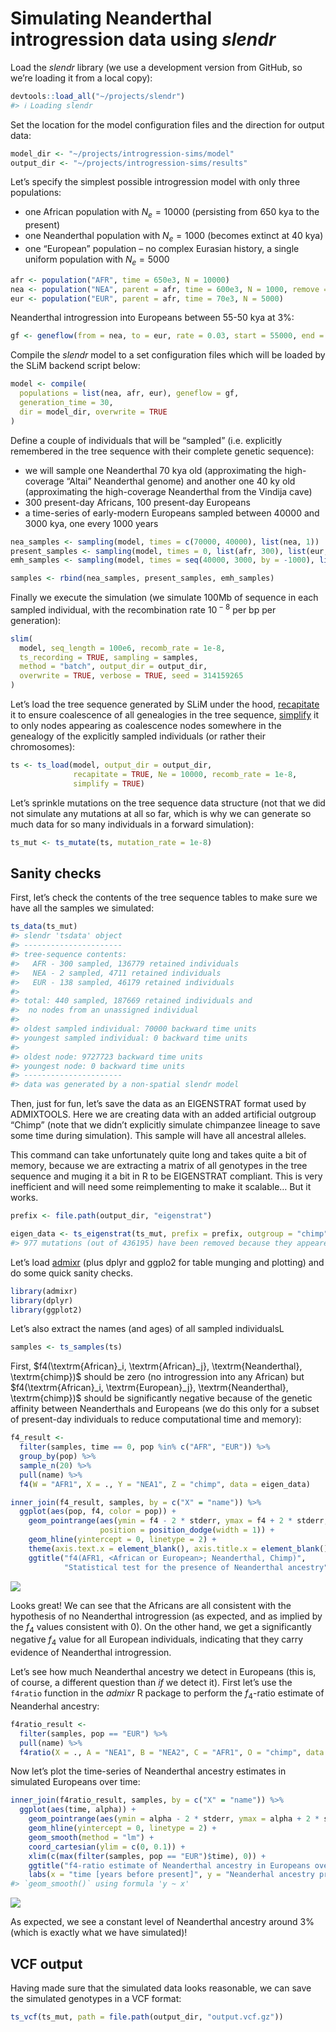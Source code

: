 
# Simulating Neanderthal introgression data using *slendr*

Load the *slendr* library (we use a development version from GitHub, so
we’re loading it from a local copy):

``` r
devtools::load_all("~/projects/slendr")
#> ℹ Loading slendr
```

Set the location for the model configuration files and the direction for
output data:

``` r
model_dir <- "~/projects/introgression-sims/model"
output_dir <- "~/projects/introgression-sims/results"
```

Let’s specify the simplest possible introgression model with only three
populations:

-   one African population with *N*<sub>*e*</sub> = 10000 (persisting
    from 650 kya to the present)
-   one Neanderthal population with *N*<sub>*e*</sub> = 1000 (becomes
    extinct at 40 kya)
-   one “European” population – no complex Eurasian history, a single
    uniform population with *N*<sub>*e*</sub> = 5000

``` r
afr <- population("AFR", time = 650e3, N = 10000)
nea <- population("NEA", parent = afr, time = 600e3, N = 1000, remove = 40e3)
eur <- population("EUR", parent = afr, time = 70e3, N = 5000)
```

Neanderthal introgression into Europeans between 55-50 kya at 3%:

``` r
gf <- geneflow(from = nea, to = eur, rate = 0.03, start = 55000, end = 50000)
```

Compile the *slendr* model to a set configuration files which will be
loaded by the SLiM backend script below:

``` r
model <- compile(
  populations = list(nea, afr, eur), geneflow = gf,
  generation_time = 30,
  dir = model_dir, overwrite = TRUE
)
```

Define a couple of individuals that will be “sampled” (i.e. explicitly
remembered in the tree sequence with their complete genetic sequence):

-   we will sample one Neanderthal 70 kya old (approximating the
    high-coverage “Altai” Neanderthal genome) and another one 40 ky old
    (approximating the high-coverage Neanderthal from the Vindija cave)
-   300 present-day Africans, 100 present-day Europeans
-   a time-series of early-modern Europeans sampled between 40000 and
    3000 kya, one every 1000 years

``` r
nea_samples <- sampling(model, times = c(70000, 40000), list(nea, 1))
present_samples <- sampling(model, times = 0, list(afr, 300), list(eur, 100))
emh_samples <- sampling(model, times = seq(40000, 3000, by = -1000), list(eur, 1))

samples <- rbind(nea_samples, present_samples, emh_samples)
```

Finally we execute the simulation (we simulate 100Mb of sequence in each
sampled individual, with the recombination rate 10<sup> − 8</sup> per bp
per generation):

``` r
slim(
  model, seq_length = 100e6, recomb_rate = 1e-8,
  ts_recording = TRUE, sampling = samples,
  method = "batch", output_dir = output_dir,
  overwrite = TRUE, verbose = TRUE, seed = 314159265
)
```

Let’s load the tree sequence generated by SLiM under the hood,
[recapitate](https://pyslim.readthedocs.io/en/latest/tutorial.html#recapitation)
it to ensure coalescence of all genealogies in the tree sequence,
[simplify](https://pyslim.readthedocs.io/en/latest/tutorial.html#simplification)
it to only nodes appearing as coalescence nodes somewhere in the
genealogy of the explicitly sampled individuals (or rather their
chromosomes):

``` r
ts <- ts_load(model, output_dir = output_dir,
              recapitate = TRUE, Ne = 10000, recomb_rate = 1e-8,
              simplify = TRUE)
```

Let’s sprinkle mutations on the tree sequence data structure (not that
we did not simulate any mutations at all so far, which is why we can
generate so much data for so many individuals in a forward simulation):

``` r
ts_mut <- ts_mutate(ts, mutation_rate = 1e-8)
```

## Sanity checks

First, let’s check the contents of the tree sequence tables to make sure
we have all the samples we simulated:

``` r
ts_data(ts_mut)
#> slendr 'tsdata' object 
#> ---------------------- 
#> tree-sequence contents:
#>   AFR - 300 sampled, 136779 retained individuals
#>   NEA - 2 sampled, 4711 retained individuals
#>   EUR - 138 sampled, 46179 retained individuals
#> 
#> total: 440 sampled, 187669 retained individuals and
#>  no nodes from an unassigned individual 
#> 
#> oldest sampled individual: 70000 backward time units
#> youngest sampled individual: 0 backward time units
#> 
#> oldest node: 9727723 backward time units
#> youngest node: 0 backward time units
#> ---------------------- 
#> data was generated by a non-spatial slendr model
```

Then, just for fun, let’s save the data as an EIGENSTRAT format used by
ADMIXTOOLS. Here we are creating data with an added artificial outgroup
“Chimp” (note that we didn’t explicitly simulate chimpanzee lineage to
save some time during simulation). This sample will have all ancestral
alleles.

This command can take unfortunately quite long and takes quite a bit of
memory, because we are extracting a matrix of all genotypes in the tree
sequence and muging it a bit in R to be EIGENSTRAT compliant. This is
very inefficient and will need some reimplementing to make it scalable…
But it works.

``` r
prefix <- file.path(output_dir, "eigenstrat")

eigen_data <- ts_eigenstrat(ts_mut, prefix = prefix, outgroup = "chimp")
#> 977 mutations (out of 436195) have been removed because they appeared on a position already occupied by another mutation. This is a consequence of mutations positions in tskit being in floating-point values but normal genomic locations being integer values.
```

Let’s load [admixr](https://bodkan.net/admixr) (plus dplyr and ggplo2
for table munging and plotting) and do some quick sanity checks.

``` r
library(admixr)
library(dplyr)
library(ggplot2)
```

Let’s also extract the names (and ages) of all sampled individualsL

``` r
samples <- ts_samples(ts)
```

First,
$f4(\\textrm{African}\_i, \\textrm{African}\_j}, \\textrm{Neanderthal}, \\textrm{chimp})$
should be zero (no introgression into any African) but
$f4(\\textrm{African}\_i, \\textrm{European}\_j}, \\textrm{Neanderthal}, \\textrm{chimp})$
should be significantly negative because of the genetic affinity between
Neanderthals and Europeans (we do this only for a subset of present-day
individuals to reduce computational time and memory):

``` r
f4_result <-
  filter(samples, time == 0, pop %in% c("AFR", "EUR")) %>%
  group_by(pop) %>%
  sample_n(20) %>%
  pull(name) %>%
  f4(W = "AFR1", X = ., Y = "NEA1", Z = "chimp", data = eigen_data)
```

``` r
inner_join(f4_result, samples, by = c("X" = "name")) %>%
  ggplot(aes(pop, f4, color = pop)) +
    geom_pointrange(aes(ymin = f4 - 2 * stderr, ymax = f4 + 2 * stderr, group = X),
                    position = position_dodge(width = 1)) +
    geom_hline(yintercept = 0, linetype = 2) +
    theme(axis.text.x = element_blank(), axis.title.x = element_blank()) +
    ggtitle("f4(AFR1, <African or European>; Neanderthal, Chimp)",
            "Statistical test for the presence of Neanderthal ancestry")
```

![](figures/f4_test-1.png)<!-- -->

Looks great! We can see that the Africans are all consistent with the
hypothesis of no Neanderthal introgression (as expected, and as implied
by the *f*<sub>4</sub> values consistent with 0). On the other hand, we
get a significantly negative *f*<sub>4</sub> value for all European
individuals, indicating that they carry evidence of Neanderthal
introgression.

Let’s see how much Neanderthal ancestry we detect in Europeans (this is,
of course, a different question than *if* we detect it). First let’s use
the `f4ratio` function in the *admixr* R package to perform the
*f*<sub>4</sub>-ratio estimate of Neanderhal ancestry:

``` r
f4ratio_result <-
  filter(samples, pop == "EUR") %>%
  pull(name) %>%
  f4ratio(X = ., A = "NEA1", B = "NEA2", C = "AFR1", O = "chimp", data = eigen_data)
```

Now let’s plot the time-series of Neanderthal ancestry estimates in
simulated Europeans over time:

``` r
inner_join(f4ratio_result, samples, by = c("X" = "name")) %>%
  ggplot(aes(time, alpha)) +
    geom_pointrange(aes(ymin = alpha - 2 * stderr, ymax = alpha + 2 * stderr)) +
    geom_hline(yintercept = 0, linetype = 2) +
    geom_smooth(method = "lm") +
    coord_cartesian(ylim = c(0, 0.1)) +
    xlim(c(max(filter(samples, pop == "EUR")$time), 0)) +
    ggtitle("f4-ratio estimate of Neanderthal ancestry in Europeans over time") +
    labs(x = "time [years before present]", y = "Neanderhal ancestry proportion")
#> `geom_smooth()` using formula 'y ~ x'
```

![](figures/f4ratio_trajectory-1.png)<!-- -->

As expected, we see a constant level of Neanderthal ancestry around 3%
(which is exactly what we have simulated)!

## VCF output

Having made sure that the simulated data looks reasonable, we can save
the simulated genotypes in a VCF format:

``` r
ts_vcf(ts_mut, path = file.path(output_dir, "output.vcf.gz"))
```
